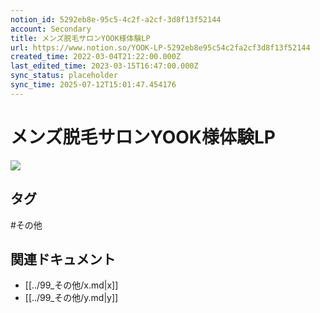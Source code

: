 ```yaml
---
notion_id: 5292eb8e-95c5-4c2f-a2cf-3d8f13f52144
account: Secondary
title: メンズ脱毛サロンYOOK様体験LP
url: https://www.notion.so/YOOK-LP-5292eb8e95c54c2fa2cf3d8f13f52144
created_time: 2022-03-04T21:22:00.000Z
last_edited_time: 2023-03-15T16:47:00.000Z
sync_status: placeholder
sync_time: 2025-07-12T15:01:47.454176
---
```

# メンズ脱毛サロンYOOK様体験LP

![](https://prod-files-secure.s3.us-west-2.amazonaws.com/d58fe38c-a9d4-4466-aed9-85604b7b2c6d/2d11aa65-ef51-48ee-b3b1-cc808d21a8c2/%E3%82%B9%E3%82%AF%E3%83%AA%E3%83%BC%E3%83%B3%E3%82%B7%E3%83%A7%E3%83%83%E3%83%88_2022-03-14_15.40.35.png?X-Amz-Algorithm=AWS4-HMAC-SHA256&X-Amz-Content-Sha256=UNSIGNED-PAYLOAD&X-Amz-Credential=ASIAZI2LB4663GRVCTXY%2F20250719%2Fus-west-2%2Fs3%2Faws4_request&X-Amz-Date=20250719T064249Z&X-Amz-Expires=3600&X-Amz-Security-Token=IQoJb3JpZ2luX2VjEIX%2F%2F%2F%2F%2F%2F%2F%2F%2F%2FwEaCXVzLXdlc3QtMiJGMEQCIHoeH5zT8cArew2eFYFPpqfXMn6T8DPp01z%2BxJ22as9VAiBzlBEHfWrq7sZ%2BeuGcJfpYO824eoX65rk8S8a7Le5SvCqIBAie%2F%2F%2F%2F%2F%2F%2F%2F%2F%2F8BEAAaDDYzNzQyMzE4MzgwNSIMI%2F%2F3k%2B5fsQaLdX%2F%2FKtwD%2F1HpuUNWIfZk3Jn%2BHjm%2FntmaG5fF40o2wq5N8imLGxC5MTIW9NRvyLCcbSgDb%2FtgcMYX8kitarOYihSkgVUk1hf34L7g1%2BrIG0Uml3EyBxbbS98HPgadaqfPX9q7%2B9ZrP3lZ4QJuQqW0CUkOARvlg7Ws3femMl9Xfs0T22uCQ1UHnrwdLoLmcIExVQxIzDIlh2bPU5TdAjGxul2EAVZ33q%2FWTUe8sf42y0vt%2F0g5OmGuBWI4BOsjgDeFyFOk0EEPQygqWJhU%2BoKeydFdRi7SAr4o4KRE1GFd8Vlqb%2BAM9rnFdy79IVi7vD%2FfvgV9U0KmAabsNftgU%2BvIL4K2LW9uRu15NPoCduw1IMJ%2BYp1ggdM0S%2FdJHNWh7cp13JRZXl8gE7z5CxdwYP1GkzTBnI0A%2FCIcYocyGN2loetj9pBgVntP5LUguUBqP4vh2faYntLKG95avszp%2FXf2nog%2FjIFaO7KjkU6ht8FUXmWDr%2BYUqvyylXrht2pT4k2CLbly9OHFbvyy8Q20g1zGCam3%2BypXM0614exOCmer%2FVUFXnkji%2BUOBLDRAV1sMioQpETHsJ2HtbNs7H2mHk5AfkalJzsKZUIxuiiBcqd0iKyxLlvlyN2ebG8kma6GQaTeOeAwqMXswwY6pgEk%2B9q1ofkIj%2B0xmfzOqEhc0cTtSoQPOzMYoUFkXzAGwokphoWj9c878QDgeLQTQqrUTQRB8%2BSztaK8X1grlh5sZE1%2BwebiSLk10sImXdXwQKa7mP7UmVizsKEWLjABpEA5NHzkOhEqEeW%2FT1B%2FI9T0gYWpTCcnwHbD3vqilGX8E%2FjNZjS5Rkl6T84WoaVEOYN%2BiNxPbBL0WzTWqwYScy5rsoHz96W6&X-Amz-Signature=01099916b75f88f24117ae363cb97959f222a2976e183592a2c2d4a5884b0cdb&X-Amz-SignedHeaders=host&x-amz-checksum-mode=ENABLED&x-id=GetObject)

## タグ

#その他 

## 関連ドキュメント

- [[../99_その他/x.md|x]]
- [[../99_その他/y.md|y]]
